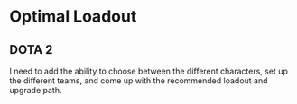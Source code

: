 Optimal Loadout
================

DOTA 2
-------
I need to add the ability to choose between the different characters, set up the
different teams, and come up with the recommended loadout and upgrade path.


